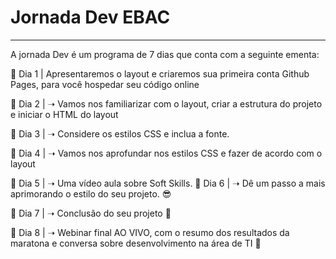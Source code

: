 <h1>Jornada Dev EBAC</h1>
<hr>

<p>A jornada Dev é um programa de 7 dias que conta com a seguinte ementa:</p>
📌 Dia 1 | Apresentaremos o layout e criaremos sua primeira conta Github Pages, para você hospedar seu código online

📌 Dia 2 |  ➝ Vamos nos familiarizar com o layout, criar a estrutura do projeto e iniciar o HTML do layout

📌 Dia 3 | ➝ Considere os estilos CSS e inclua a fonte. 

📌 Dia 4 | ➝ Vamos nos aprofundar nos estilos CSS e fazer de acordo com o layout

📌 Dia 5 | ➝ Uma vídeo aula sobre Soft Skills. 
📌 Dia 6 |  ➝ Dê um passo a mais aprimorando o estilo do seu projeto. 😎

📌 Dia 7 |  ➝ Conclusão do seu projeto 🚀

📌 Dia 8 | ➝ Webinar final AO VIVO, com o resumo dos resultados da maratona e conversa sobre desenvolvimento na área de TI 🏁
